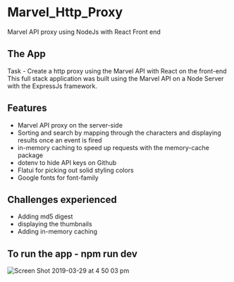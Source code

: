 # Marvel_Http_Proxy
Marvel API proxy using NodeJs with React Front end 

## The App 
Task - Create a http proxy using the Marvel API with React on the front-end 
This full stack application was built using the Marvel API on a Node Server with the ExpressJs framework. 

## Features 

- Marvel API proxy on the server-side
- Sorting and search by mapping through the characters and displaying results once an event is fired
- in-memory caching to speed up requests with the memory-cache package
- dotenv to hide API keys on Github 
- Flatui for picking out solid styling colors 
- Google fonts for font-family 

## Challenges experienced 
- Adding md5 digest 
- displaying the thumbnails 
- Adding in-memory caching 

## To run the app - npm run dev 

![Screen Shot 2019-03-29 at 4 50 03 pm](https://user-images.githubusercontent.com/37126943/55133950-9f7c4d80-50e4-11e9-881f-d1eb0ed162c6.png)
